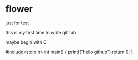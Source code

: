 # flower
just for test


this is my first time to write github

maybe begin with C

#include<stdio.h>
int main()
{
printf("hello github")
return 0;
}
